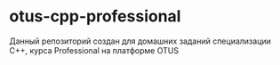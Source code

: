 # otus-cpp-professional
Данный репозиторий создан для домашних заданий специализации C++, курса Professional на платформе OTUS
